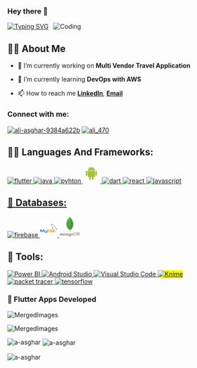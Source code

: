 ### Hey there 👋

[![Typing SVG](https://readme-typing-svg.demolab.com/?lines=Hi+I'm+Ali+Asghar;I'm+a+Flutter+Developer)](https://git.io/typing-svg)
<img align="right" alt="Coding" width="400" src="https://cdn.dribbble.com/users/1162077/screenshots/3848914/programmer.gif">

## 🙋‍♂️ About Me

- 🔭 I’m currently working on **Multi Vendor Travel Application**

- 🌱 I’m currently learning **DevOps with AWS**

- 📫 How to reach me **[LinkedIn](https://www.linkedin.com/in/ali-asghar-9384a622b/)**, **[Email](aliasghar.zeeshan@gmail.com)**

<h3 align="left">Connect with me:</h3>
<p align="left">
<a href="https://linkedin.com/in/ali-asghar-9384a622b" target="blank"><img align="center" src="https://raw.githubusercontent.com/rahuldkjain/github-profile-readme-generator/master/src/images/icons/Social/linked-in-alt.svg" alt="ali-asghar-9384a622b" height="30" width="40" /></a>
<a href="https://www.leetcode.com/ali_470" target="blank"><img align="center" src="https://raw.githubusercontent.com/rahuldkjain/github-profile-readme-generator/master/src/images/icons/Social/leet-code.svg" alt="ali_470" height="30" width="40" /></a>
</p>

## 👨‍💻 Languages And Frameworks:

<p align="start"> 
    <!-- Flutter -->
    <a href="https://flutter.dev" target="_blank"> 
        <img src="https://www.vectorlogo.zone/logos/flutterio/flutterio-icon.svg" alt="flutter" width="40" height="40"/> 
    </a>
    <!-- Java -->
    <a href="https://www.java.com" target="_blank"> 
        <img src="https://img.icons8.com/color/48/000000/java-coffee-cup-logo.png" alt="java" width="40" height="40"/> 
    </a>
    <!-- Python -->
    <a href="https://www.python.org" target="_blank"> 
        <img src="https://img.icons8.com/color/48/000000/python.png" alt="pyhton" width="40" height="40"/> 
    </a>
    <!-- Android -->
    <a href="https://developer.android.com" target="_blank"> 
        <img src="https://raw.githubusercontent.com/devicons/devicon/master/icons/android/android-original-wordmark.svg" alt="android" width="40" height="40"/>
    </a>
    <!-- Dart -->
    <a href="https://dart.dev" target="_blank"> 
        <img src="https://www.vectorlogo.zone/logos/dartlang/dartlang-icon.svg" alt="dart" width="40" height="40"/> 
    </a>
    <!-- React -->
    <a href="https://reactjs.org" target="_blank"> 
        <img src="https://www.vectorlogo.zone/logos/reactjs/reactjs-icon.svg" alt="react" width="40" height="40"/>
    </a>
    <!-- Javascript -->
    <a href="https://www.javascript.com" target="_blank"> 
        <img src="https://www.vectorlogo.zone/logos/javascript/javascript-icon.svg" alt="javascript" width="40" height="40"/>
</p>

## 💾 Databases:

<p align="start">
    <!-- Firebase/Firestore -->
    <a href="https://firebase.google.com/" target="_blank"> 
        <img src="https://www.vectorlogo.zone/logos/firebase/firebase-icon.svg" alt="firebase" width="40" height="40"/> 
    </a>
    <!-- SQL -->
    <a href="https://www.mysql.com/" target="_blank"> 
        <img src="https://raw.githubusercontent.com/devicons/devicon/master/icons/mysql/mysql-original-wordmark.svg" alt="mysql" width="40" height="40"/> 
    </a>
    <!-- MongoDB -->
    <a href="https://www.mongodb.com/" target="_blank"> 
        <img src="https://raw.githubusercontent.com/devicons/devicon/master/icons/mongodb/mongodb-original-wordmark.svg" alt="mongodb" width="48" height="48"/>
    </a>
</p>

## 🔨 Tools:

<p align="start">
    <!-- Power BI -->
    <a href="https://www.python.org" target="_blank"> 
        <img src="https://img.icons8.com/color/48/000000/power-bi.png"alt="Power BI" width="40" height="40"/> 
    </a> 
    <!-- Android Studio -->
    <a href="https://developer.android.com/" target="_blank"> 
        <img src="https://img.icons8.com/color/48/000000/android-studio.png" alt="Android Studio" width="40" height="40"/>
    </a>
    <!-- Visual Studio Code -->
    <a href="https://code.visualstudio.com/" target="_blank"> 
        <img src="https://www.vectorlogo.zone/logos/visualstudio_code/visualstudio_code-icon.svg" alt="Visual Studio Code" width="40" height="40"/>
    </a>
    <!-- Knime -->
    <a href="https://www.knime.com/" target="_blank"> 
        <img src="https://cdn.icon-icons.com/icons2/2148/PNG/512/knime_icon_132274.png" style="background-color:#FFFF00" alt="Knime" width="40" height="40" />
    </a>
    <!-- Cisco Packet Tracer -->
    <a href="https://www.netacad.com/courses/packet-tracer/" target="_blank"> 
        <img src="https://www.vectorlogo.zone/logos/cisco/cisco-ar21.svg" alt="packet tracer" width="40" height="40"/>
    </a>
    <!-- TensorFlow -->
    <a href="https://www.tensorflow.org/" target="_blank"> 
        <img src="https://www.vectorlogo.zone/logos/tensorflow/tensorflow-ar21.svg" alt="tensorflow" width="60" height="40"/>
    </a>
</p>

### 📱 Flutter Apps Developed

![MergedImages](https://user-images.githubusercontent.com/69311087/202897142-761e0e19-0a57-4444-9691-20a09305c0b6.png)

![MergedImages](https://user-images.githubusercontent.com/69311087/202897502-2ba6ed95-7b60-4753-b7d8-e7971f41d7ac.png)


<p><img align="left" src="https://github-readme-stats.vercel.app/api/top-langs?username=a-asghar&show_icons=true&locale=en&layout=compact" alt="a-asghar" /></p>


<p>&nbsp;<img align="center" src="https://github-readme-stats.vercel.app/api?username=a-asghar&show_icons=true&locale=en" alt="a-asghar" /></p>



<p><img align="center" src="https://github-readme-streak-stats.herokuapp.com/?user=a-asghar&" alt="a-asghar" /></p>
